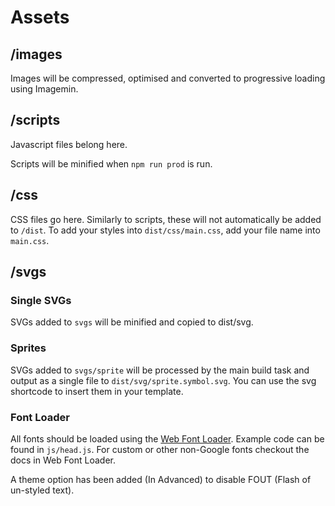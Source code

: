 # Assets

## /images

Images will be compressed, optimised and converted to progressive loading using Imagemin.

## /scripts

Javascript files belong here.

Scripts will be minified when `npm run prod` is run.

## /css

CSS files go here. Similarly to scripts, these will not automatically be added to `/dist`. To add your styles into `dist/css/main.css`, add your file name into `main.css`.

## /svgs

### Single SVGs

SVGs added to `svgs` will be minified and copied to dist/svg.

### Sprites

SVGs added to `svgs/sprite` will be processed by the main build task and output as a single file to `dist/svg/sprite.symbol.svg`. You can use the svg shortcode to insert them in your template.

### Font Loader

All fonts should be loaded using the [Web Font Loader](https://github.com/typekit/webfontloader). Example code can be found in `js/head.js`. For custom or other non-Google fonts checkout the docs in Web Font Loader.

A theme option has been added (In Advanced) to disable FOUT (Flash of un-styled text).
